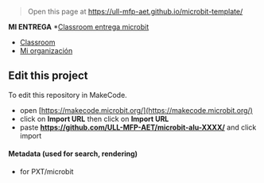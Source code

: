 
> Open this page at <https://ull-mfp-aet.github.io/microbit-template/>




**MI ENTREGA**
*[Classroom entrega microbit](https://classroom.github.com/classrooms/149104090-ull-mfp-aet-2324-alu0100224023/assignments/microbit-v2)
* [Classroom](https://classroom.github.com/classrooms/149104090-ull-mfp-aet-2324-alu0100224023)
* [Mi organización](https://github.com/ULL-MFP-AET-2324-alu0100224023)

## Edit this project

To edit this repository in MakeCode.

* open [https://makecode.microbit.org/](https://makecode.microbit.org/)
* click on **Import URL** then click on **Import URL**
* paste **https://github.com/ULL-MFP-AET/microbit-alu-XXXX/** and click import

#### Metadata (used for search, rendering)

* for PXT/microbit


<script src="https://makecode.com/gh-pages-embed.js">
</script>
<script>makeCodeRender("{{ site.makecode.home_url }}", "{{ site.github.owner_name }}/{{ site.github.repository_name }}");
</script>
